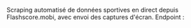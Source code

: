 Scraping automatisé de données sportives en direct depuis Flashscore.mobi, avec envoi des captures d'écran.
Endpoint : 
